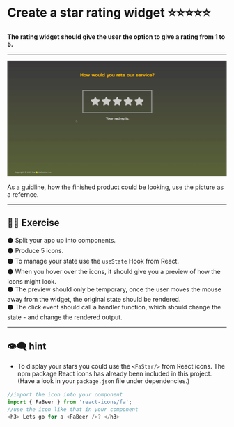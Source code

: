 # Create a star rating widget :star::star::star::star::star:

**The rating widget should give the user the option to give a rating from 1 to 5.**

---
![](rating-widget.gif)

As a guidline, how the finished product could be looking, use the picture as a refernce. 

---

## 🏋️‍♀️ Exercise

:black_circle:  Split your app up into components.\
:black_circle:  Produce 5 icons.\
:black_circle:  To manage your state use the `useState` Hook from React.\
:black_circle:  When you hover over the icons, it should give you a preview of how the icons might look.\
:black_circle:  The preview should only be temporary, once the user moves the mouse away from the widget, the original state should be rendered.\
:black_circle:  The click event should call a handler function, which should change the state - and change the rendered output.

---
## :eye_speech_bubble: hint

- To display your stars you could use the `<FaStar/>` from React icons. The npm package React icons has already been included in this project. (Have a look in your `package.json` file under dependencies.)

```javascript
//import the icon into your component
import { FaBeer } from 'react-icons/fa';
//use the icon like that in your component
<h3> Lets go for a <FaBeer />? </h3>
```
